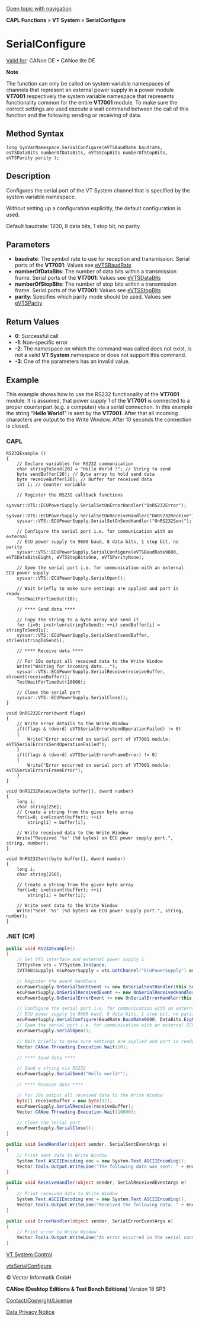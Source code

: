 [Open topic with navigation](../../../../../CANoeDEFamily.htm#Topics/CAPLFunctions/VTSystem/Functions/CAPLfunctionVTSSerialConfigure.md)

**CAPL Functions** » **VT System** » **SerialConfigure**

# SerialConfigure

[Valid for](../../../Shared/FeatureAvailability.md): CANoe DE • CANoe:lite DE

**Note**

The function can only be called on system variable namespaces of channels that represent an external power supply in a power module **VT7001** respectively the system variable namespace that represents functionality common for the entire **VT7001** module. To make sure the correct settings are used execute a wait command between the call of this function and the following sending or receiving of data.

## Method Syntax

```plaintext
long SysVarNamespace.SerialConfigure(eVTSBaudRate baudrate, eVTSDataBits numberOfDataBits, eVTSStopBits numberOfStopBits, eVTSParity parity );
```

## Description

Configures the serial port of the VT System channel that is specified by the system variable namespace.

Without setting up a configuration explicitly, the default configuration is used.

Default baudrate: 1200, 8 data bits, 1 stop bit, no parity.

## Parameters

- **baudrate**: The symbol rate to use for reception and transmission. Serial ports of the **VT7001**: Values see [eVTSBaudRate](../CAPLfunctionsVTSystemEnumeration.md#eVTSBaudRate)
- **numberOfDataBits**: The number of data bits within a transmission frame. Serial ports of the **VT7001**: Values see [eVTSDataBits](../CAPLfunctionsVTSystemEnumeration.md#eVTSDataBits)
- **numberOfStopBits**: The number of stop bits within a transmission frame. Serial ports of the **VT7001**: Values see [eVTSStopBits](../CAPLfunctionsVTSystemEnumeration.md#eVTSStopBits)
- **parity**: Specifies which parity mode should be used. Values see [eVTSParity](../CAPLfunctionsVTSystemEnumeration.md#eVTSParity)

## Return Values

- **0**: Successful call
- **-1**: Non-specific error
- **-2**: The namespace on which the command was called does not exist, is not a valid **VT System** namespace or does not support this command.
- **-3**: One of the parameters has an invalid value.

## Example

This example shows how to use the RS232 functionality of the **VT7001** module. It is assumed, that power supply 1 of the **VT7001** is connected to a proper counterpart (e.g. a computer) via a serial connection. In this example the string "**Hello World!**" is sent by the **VT7001**. After that all incoming characters are output to the Write Window. After 10 seconds the connection is closed.

### CAPL

```plaintext
RS232Example ()
{
    // Declare variables for RS232 communication
    char stringToSend[20] = "Hello World !"; // String to send
    byte sendBuffer[20]; // Byte array to hold send data
    byte receiveBuffer[20]; // Buffer for received data
    int i; // Counter variable

    // Register the RS232 callback functions
    sysvar::VTS::ECUPowerSupply.SerialSetOnErrorHandler("OnRS232Error");
    sysvar::VTS::ECUPowerSupply.SerialSetOnReceiveHandler("OnRS232Receive");
    sysvar::VTS::ECUPowerSupply.SerialSetOnSendHandler("OnRS232Sent");

    // Configure the serial port i.e. for communication with an external
    // ECU power supply to 9600 baud, 8 data bits, 1 stop bit, no parity
    sysvar::VTS::ECUPowerSupply.SerialConfigure(eVTSBaudRate9600, eVTSDataBitsEight, eVTSStopBitsOne, eVTSParityNone);

    // Open the serial port i.e. for communication with an external ECU power supply
    sysvar::VTS::ECUPowerSupply.SerialOpen();

    // Wait briefly to make sure settings are applied and port is ready
    TestWaitForTimeOut(10);

    // **** Send data ****

    // Copy the string to a byte array and send it
    for (i=0; i<strlen(stringToSend); ++i) sendBuffer[i] = stringToSend[i];
    sysvar::VTS::ECUPowerSupply.SerialSend(sendBuffer, strlen(stringToSend));

    // **** Receive data ****

    // For 10s output all received data to the Write Window
    Write("Waiting for incoming data...");
    sysvar::VTS::ECUPowerSupply.SerialReceive(receiveBuffer, elcount(receiveBuffer));
    TestWaitForTimeOut(10000);

    // Close the serial port
    sysvar::VTS::ECUPowerSupply.SerialClose();
}

void OnRS232Error(dword flags)
{
    // Write error details to the Write Window
    if((flags & (dword) eVTSSerialErrorsSendOperationFailed) != 0)
    {
        Write("Error occurred on serial port of VT7001 module: eVTSSerialErrorsSendOperationFailed");
    }
    if((flags & (dword) eVTSSerialErrorsFrameError) != 0)
    {
        Write("Error occurred on serial port of VT7001 module: eVTSSerialErrorsFrameError");
    }
}

void OnRS232Receive(byte buffer[], dword number)
{
    long i;
    char string[256];
    // Create a string from the given byte array
    for(i=0; i<elcount(buffer); ++i)
        string[i] = buffer[i];

    // Write received data to the Write Window
    Write("Received '%s' (%d bytes) on ECU power supply port.", string, number);
}

void OnRS232Sent(byte buffer[], dword number)
{
    long i;
    char string[256];

    // Create a string from the given byte array
    for(i=0; i<elcount(buffer); ++i)
        string[i] = buffer[i];

    // Write sent data to the Write Window
    Write("Sent '%s' (%d bytes) on ECU power supply port.", string, number);
}
```

### .NET (C#)

```csharp
public void RS232Example()
{
    // Get VTS interface and external power supply 1
    IVTSystem vts = VTSystem.Instance;
    IVT7001Supply1 ecuPowerSupply = vts.GetChannel("ECUPowerSupply") as IVT7001Supply1;

    // Register the event handlers
    ecuPowerSupply.OnSerialSentEvent += new OnSerialSentHandler(this.SendHandler);
    ecuPowerSupply.OnSerialReceivedEvent += new OnSerialReceivedHandler(this.ReceiveHandler);
    ecuPowerSupply.OnSerialErrorEvent += new OnSerialErrorHandler(this.ErrorHandler);

    // Configure the serial port i.e. for communication with an external
    // ECU power supply to 9600 baud, 8 data bits, 1 stop bit, no parity
    ecuPowerSupply.SerialConfigure(BaudRate.BaudRate9600, DataBits.Eight, StopBits.One, Parity.None);
    // Open the serial port i.e. for communication with an external ECU power supply
    ecuPowerSupply.SerialOpen();

    // Wait briefly to make sure settings are applied and port is ready
    Vector.CANoe.Threading.Execution.Wait(10);

    // **** Send data ****

    // Send a string via RS232
    ecuPowerSupply.SerialSend("Hello world!");

    // **** Receive data ****

    // For 10s output all received data to the Write Window
    byte[] receiveBuffer = new byte[32];
    ecuPowerSupply.SerialReceive(receiveBuffer);
    Vector.CANoe.Threading.Execution.Wait(10000);

    // Close the serial port
    ecuPowerSupply.SerialClose();
}

public void SendHandler(object sender, SerialSentEventArgs e)
{
    // Print sent data to Write Window
    System.Text.ASCIIEncoding enc = new System.Text.ASCIIEncoding();
    Vector.Tools.Output.WriteLine("The following data was sent: " + enc.GetString(e.Buffer));
}

public void ReceiveHandler(object sender, SerialReceivedEventArgs e)
{
    // Print received data to Write Window
    System.Text.ASCIIEncoding enc = new System.Text.ASCIIEncoding();
    Vector.Tools.Output.WriteLine("Received the following data: " + enc.GetString(e.Buffer));
}

public void ErrorHandler(object sender, SerialErrorEventArgs e)
{
    // Print error to Write Window
    Vector.Tools.Output.WriteLine("An error occurred in the serial connection: " + e.ErrorFlags.ToString());
}
```

[VT System Control](../../../CANoeCANalyzer/VTSystem/VTSystemControl/VTSControl.md)

[vtsSerialConfigure](CAPLfunctionVTSvtsSerialConfigure.md)

© Vector Informatik GmbH

**CANoe (Desktop Editions & Test Bench Editions)** Version 18 SP3

[Contact/Copyright/License](../../../Shared/ContactCopyrightLicense.md)

[Data Privacy Notice](https://www.vector.com/int/en/company/get-info/privacy-policy/)
